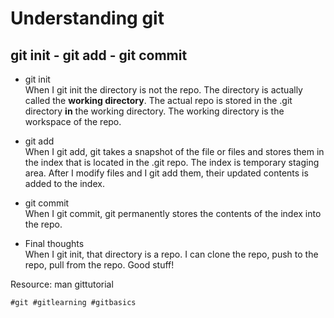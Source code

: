 # Understanding git 

## git init - git add - git commit 

* git init</br>
When I git init the directory is not the repo. The directory is actually
called the **working directory**. The actual repo is stored in the .git
directory **in** the working directory. The working directory is the
workspace of the repo.

* git add</br>
When I git add, git takes a snapshot of the file or files and stores
them in the index that is located in the .git repo. The index is 
temporary staging area. After I modify files and I git add them, 
their updated contents is added to the index.

* git commit</br>
When I git commit, git permanently stores the contents of the index into 
the repo.

* Final thoughts</br>
When I git init, that directory is a repo. I can clone the repo, push to 
the repo, pull from the repo. Good stuff!

Resource: man gittutorial

    #git #gitlearning #gitbasics

